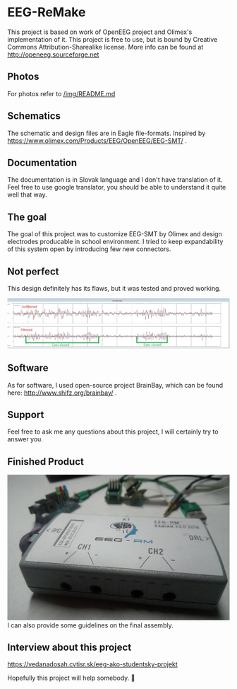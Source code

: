 # EEG-ReMake
This project is based on work of OpenEEG project and Olimex's implementation of it. This project is free to use, but is bound by Creative Commons Attribution-Sharealike license. More info can be found at http://openeeg.sourceforge.net

## Photos
For photos refer to [/img/README.md](/img/README.md)

## Schematics
The schematic and design files are in Eagle file-formats. Inspired by https://www.olimex.com/Products/EEG/OpenEEG/EEG-SMT/ .

## Documentation
The documentation is in Slovak language and I don't have translation of it. Feel free to use google translator, you should be able to understand it quite well that way.

## The goal
The goal of this project was to customize EEG-SMT by Olimex and design electrodes producable in school environment. I tried to keep expandability of this system open by introducing few new connectors. 

## Not perfect
This design definitely has its flaws, but it was tested and proved working.

![brainwave_recording](sample.JPG "Brainwave recording")

## Software
As for software, I used open-source project BrainBay, which can be found here: http://www.shifz.org/brainbay/ .

## Support
Feel free to ask me any questions about this project, I will certainly try to answer you.

## Finished Product
![Final assembly](/img/1.jpg)
I can also provide some guidelines on the final assembly.

## Interview about this project
https://vedanadosah.cvtisr.sk/eeg-ako-studentsky-projekt

Hopefully this project will help somebody. 🤗
